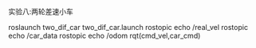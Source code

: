 实验八:两轮差速小车

roslaunch two_dif_car two_dif_car.launch
rostopic echo /real_vel
rostopic echo /car_data
rostopic echo /odom
rqt(cmd_vel,car_cmd)
